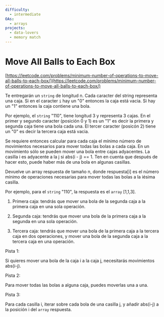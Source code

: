 ```yaml
---
difficulty:
  - intermediate
OAs:
  - arrays
projects:
  - data-lovers
  - memory match
---
```


# Move All Balls to Each Box

[https://leetcode.com/problems/minimum-number-of-operations-to-move-all-balls-to-each-box/](https://leetcode.com/problems/minimum-number-of-operations-to-move-all-balls-to-each-box/)

Te entregarán un `string` de longitud n. Cada caracter del string representa
una caja. Si en el caracter `i` hay un "0" entonces la caja está vacia. Si
hay un "1" entonces la caja contiene una bola.

Por ejemplo, el `string` "110", tiene longitud 3 y representa 3 cajas. En el
primer y segundo caracter (posición 0 y 1) es un "1" es decir la primera y
segunda caja tiene una bola cada una. El tercer caracter (posicón 2) tiene
un "0" es decir la tercera caja está vacia.

Se requiere entonces calcular para cada caja el mínimo número de movimientos
necesarios para mover todas las bolas a cada caja. En un movimiento sólo se
pueden mover una bola entre cajas adyacentes. La casilla i es adyacente a la j
si abs(i - j) == 1. Ten en cuenta que después de hacer esto, puede haber más
de una bola en algunas casillas.

Devuelve un array respuesta de tamaño n, donde respuesta[i] es el número mínimo
de operaciones necesarias para mover todas las bolas a la iésima casilla.

Por ejemplo, para el `string` "110", la respuesta es el `array` [1,1,3].

1) Primera caja: tendrás que mover una bola de la segunda caja a la primera
caja en una sola operación.

2) Segunda caja: tendrás que mover una bola de la primera caja a la segunda
en una sola operación.

3) Tercera caja: tendrás que mover una bola de la primera caja a la tercera
caja en dos operaciones, y mover una bola de la segunda caja a la tercera caja
en una operación.

Pista 1:

Si quieres mover una bola de la caja i a la caja j, necesitarás
movimientos abs(i-j).

Pista 2:

Para mover todas las bolas a alguna caja, puedes moverlas una a una.

Pista 3:

Para cada casilla i, iterar sobre cada bola de una casilla j, y añadir abs(i-j)
a la posición i del `array` respuesta.
